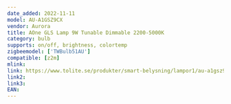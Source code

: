 ```yaml
---
date_added: 2022-11-11
model: AU-A1GSZ9CX
vendor: Aurora
title: AOne GLS Lamp 9W Tunable Dimmable 2200-5000K
category: bulb
supports: on/off, brightness, colortemp
zigbeemodel: ['TWBulb51AU']
compatible: [z2m]
mlink: 
link: https://www.tolite.se/produkter/smart-belysning/lampor1/au-a1gsz9cx
link2: 
link3: 
EAN: 
---
```

